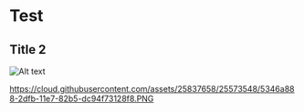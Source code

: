 # Test

## Title 2

![Alt text](https://cloud.githubusercontent.com/assets/25837658/25573548/5346a888-2dfb-11e7-82b5-dc94f73128f8.PNG?raw=true "New names")

https://cloud.githubusercontent.com/assets/25837658/25573548/5346a888-2dfb-11e7-82b5-dc94f73128f8.PNG
